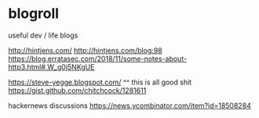 # blogroll
useful dev / life blogs


http://hintjens.com/
http://hintjens.com/blog:98
https://blog.erratasec.com/2018/11/some-notes-about-http3.html#.W_g0j5NKgUE


https://steve-yegge.blogspot.com/
^^ this is all good shit
https://gist.github.com/chitchcock/1281611






hackernews discussions
https://news.ycombinator.com/item?id=18508284
